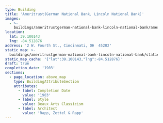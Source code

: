```yaml
---
type: Building
title: 'Ameritrust(German National Bank, Lincoln National Bank)'
images:
  - >-
    buildings/ameritrustgerman-national-bank-lincoln-national-bank/ameritrustgerman-national-bank-lincoln-national-bank-0_prvzcc
location:
  lat: 39.100143
  lng: -84.512876
address: '2 W. Fourth St., Cincinnati, OH  45202'
static_map: >-
  buildings/ameritrustgerman-national-bank-lincoln-national-bank/static-map_x4ef4z
static_map_cache: '{"lat":39.100143,"lng":-84.512876}'
draft: true
completion_date: '1903'
sections:
  - page_location: above_map
    type: BuildingAttributeSection
    attributes:
      - label: Completion Date
        value: '1903'
      - label: Style
        value: Beaux Arts Classicism
      - label: Architect
        value: 'Rapp, Zettel & Rapp'
---
```


